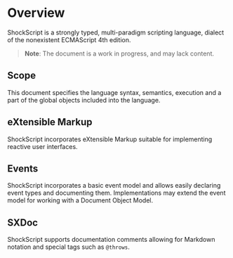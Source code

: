 # Overview

ShockScript is a strongly typed, multi-paradigm scripting language, dialect of the nonexistent ECMAScript 4th edition.

> **Note**: The document is a work in progress, and may lack content.

## Scope

This document specifies the language syntax, semantics, execution and a part of the global objects included into the language.

## eXtensible Markup

ShockScript incorporates eXtensible Markup suitable for implementing reactive user interfaces.

## Events

ShockScript incorporates a basic event model and allows easily declaring event types and documenting them. Implementations may extend the event model for working with a Document Object Model.

## SXDoc

ShockScript supports documentation comments allowing for Markdown notation and special tags such as `@throws`.